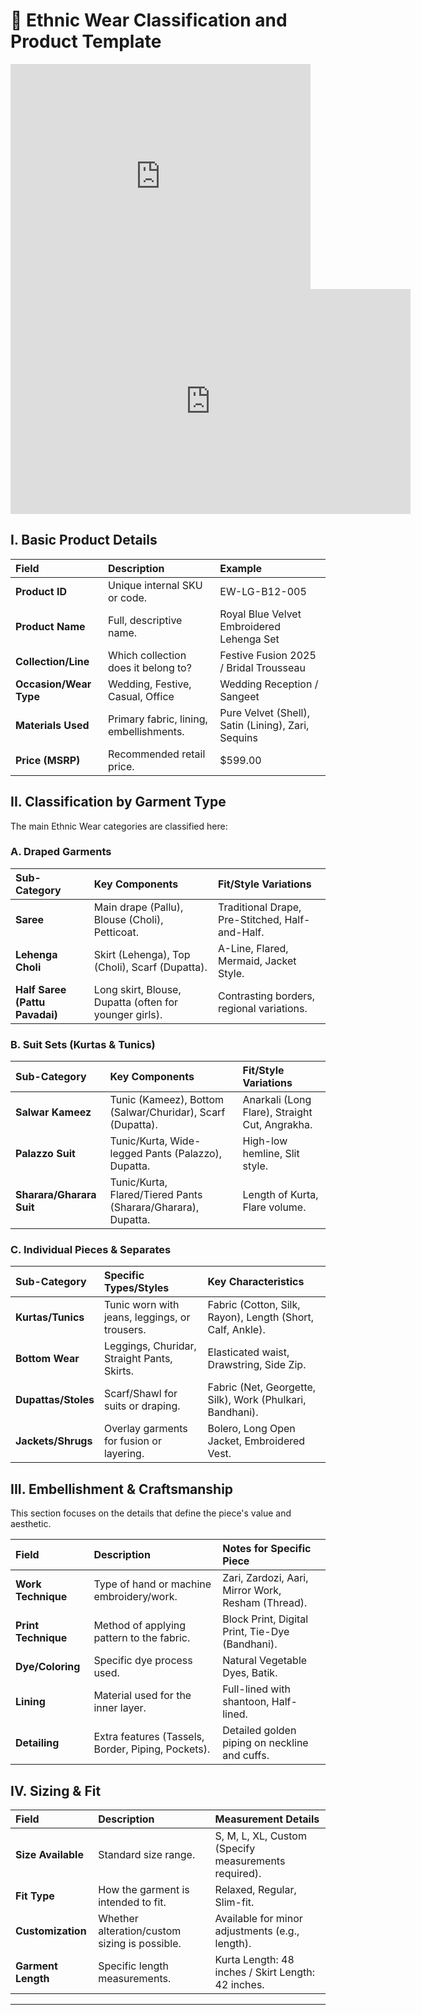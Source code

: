 # 👘 Ethnic Wear Classification and Product Template

<iframe 
    src="https://drive.google.com/file/d/1OLrDMJjiUIZc-JTF9uS7AOc8Iubt8y7f/preview" 
    width="480" 
    height="360" 
    allow="autoplay" 
    frameborder="0" 
    allowfullscreen
></iframe>

<iframe
    width="640"
    height="360"
    src="https://www.youtube.com/embed/uMifpxL0kEc?autoplay=1&mute=1&loop=1&playlist=uMifpxL0kEc"
    frameborder="0"
    allow="accelerometer; autoplay; clipboard-write; encrypted-media; gyroscope; picture-in-picture; web-share"
    allowfullscreen
></iframe>

<!-- <iframe
    width="640"
    height="360"
    src="https://www.youtube.com/embed/lKZt0-MVkBA?autoplay=1&mute=1&loop=1&playlist=lKZt0-MVkBA"
    frameborder="0"
    allow="accelerometer; autoplay; clipboard-write; encrypted-media; gyroscope; picture-in-picture; web-share"
    allowfullscreen
></iframe> -->


## I. Basic Product Details

| Field | Description | Example |
| :--- | :--- | :--- |
| **Product ID** | Unique internal SKU or code. | EW-LG-B12-005 |
| **Product Name** | Full, descriptive name. | Royal Blue Velvet Embroidered Lehenga Set |
| **Collection/Line** | Which collection does it belong to? | Festive Fusion 2025 / Bridal Trousseau |
| **Occasion/Wear Type** | Wedding, Festive, Casual, Office | Wedding Reception / Sangeet |
| **Materials Used** | Primary fabric, lining, embellishments. | Pure Velvet (Shell), Satin (Lining), Zari, Sequins |
| **Price (MSRP)** | Recommended retail price. | \$599.00 |

## II. Classification by Garment Type

The main Ethnic Wear categories are classified here:

### A. Draped Garments

| Sub-Category | Key Components | Fit/Style Variations |
| :--- | :--- | :--- |
| **Saree** | Main drape (Pallu), Blouse (Choli), Petticoat. | Traditional Drape, Pre-Stitched, Half-and-Half. |
| **Lehenga Choli** | Skirt (Lehenga), Top (Choli), Scarf (Dupatta). | A-Line, Flared, Mermaid, Jacket Style. |
| **Half Saree (Pattu Pavadai)** | Long skirt, Blouse, Dupatta (often for younger girls). | Contrasting borders, regional variations. |

### B. Suit Sets (Kurtas & Tunics)

| Sub-Category | Key Components | Fit/Style Variations |
| :--- | :--- | :--- |
| **Salwar Kameez** | Tunic (Kameez), Bottom (Salwar/Churidar), Scarf (Dupatta). | Anarkali (Long Flare), Straight Cut, Angrakha. |
| **Palazzo Suit** | Tunic/Kurta, Wide-legged Pants (Palazzo), Dupatta. | High-low hemline, Slit style. |
| **Sharara/Gharara Suit** | Tunic/Kurta, Flared/Tiered Pants (Sharara/Gharara), Dupatta. | Length of Kurta, Flare volume. |

### C. Individual Pieces & Separates

| Sub-Category | Specific Types/Styles | Key Characteristics |
| :--- | :--- | :--- |
| **Kurtas/Tunics** | Tunic worn with jeans, leggings, or trousers. | Fabric (Cotton, Silk, Rayon), Length (Short, Calf, Ankle). |
| **Bottom Wear** | Leggings, Churidar, Straight Pants, Skirts. | Elasticated waist, Drawstring, Side Zip. |
| **Dupattas/Stoles** | Scarf/Shawl for suits or draping. | Fabric (Net, Georgette, Silk), Work (Phulkari, Bandhani). |
| **Jackets/Shrugs** | Overlay garments for fusion or layering. | Bolero, Long Open Jacket, Embroidered Vest. |

## III. Embellishment & Craftsmanship

This section focuses on the details that define the piece's value and aesthetic.

| Field | Description | Notes for Specific Piece |
| :--- | :--- | :--- |
| **Work Technique** | Type of hand or machine embroidery/work. | Zari, Zardozi, Aari, Mirror Work, Resham (Thread). |
| **Print Technique** | Method of applying pattern to the fabric. | Block Print, Digital Print, Tie-Dye (Bandhani). |
| **Dye/Coloring** | Specific dye process used. | Natural Vegetable Dyes, Batik. |
| **Lining** | Material used for the inner layer. | Full-lined with shantoon, Half-lined. |
| **Detailing** | Extra features (Tassels, Border, Piping, Pockets). | Detailed golden piping on neckline and cuffs. |

## IV. Sizing & Fit

| Field | Description | Measurement Details |
| :--- | :--- | :--- |
| **Size Available** | Standard size range. | S, M, L, XL, Custom (Specify measurements required). |
| **Fit Type** | How the garment is intended to fit. | Relaxed, Regular, Slim-fit. |
| **Customization** | Whether alteration/custom sizing is possible. | Available for minor adjustments (e.g., length). |
| **Garment Length**| Specific length measurements. | Kurta Length: 48 inches / Skirt Length: 42 inches. |

***